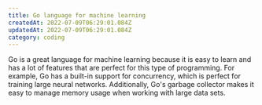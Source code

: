 ```yaml
---
title: Go language for machine learning
createdAt: 2022-07-09T06:29:01.084Z
updatedAt: 2022-07-09T06:29:01.084Z
category: coding
---
```


Go is a great language for machine learning because it is easy to learn and has a lot of features that are perfect for this type of programming. For example, Go has a built-in support for concurrency, which is perfect for training large neural networks. Additionally, Go's garbage collector makes it easy to manage memory usage when working with large data sets.
